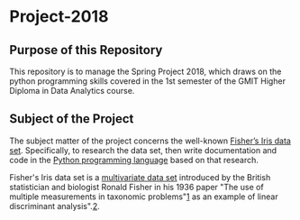 # Project-2018
## Purpose of this Repository
This repository is to manage the Spring Project 2018, which draws on the python programming skills covered in the 1st semester of the GMIT Higher Diploma in Data Analytics course.

## Subject of the Project
The subject matter of the project concerns the well-known [Fisher’s Iris data set](http://archive.ics.uci.edu/ml/datasets/Iris). Specifically, to research the data set, then write documentation and code in the [Python programming language](https://www.python.org) based on that research.

Fisher's Iris data set is a [multivariate data set](https://en.wikipedia.org/wiki/Multivariate_statistics) introduced by the British statistician and biologist Ronald Fisher in his 1936 paper "The use of multiple measurements in taxonomic problems"[1](https://onlinelibrary.wiley.com/doi/abs/10.1111/j.1469-1809.1936.tb02137.x) as an example of linear discriminant analysis".[2](https://en.wikipedia.org/wiki/Linear_discriminant_analysis).



